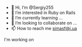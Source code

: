 - 👋 Hi, I’m @Sergiy255
- 👀 I’m interested in Ruby on Rails
- 🌱 I’m currently learning ...
- 💞️ I’m looking to collaborate on ...
- 📫 How to reach me simasf@i.ua

<!---
Sergiy255/Sergiy255 is a ✨ special ✨ repository because its `README.md` (this file) appears on your GitHub profile.
You can click the Preview link to take a look at your changes.
--->
I'm working on
